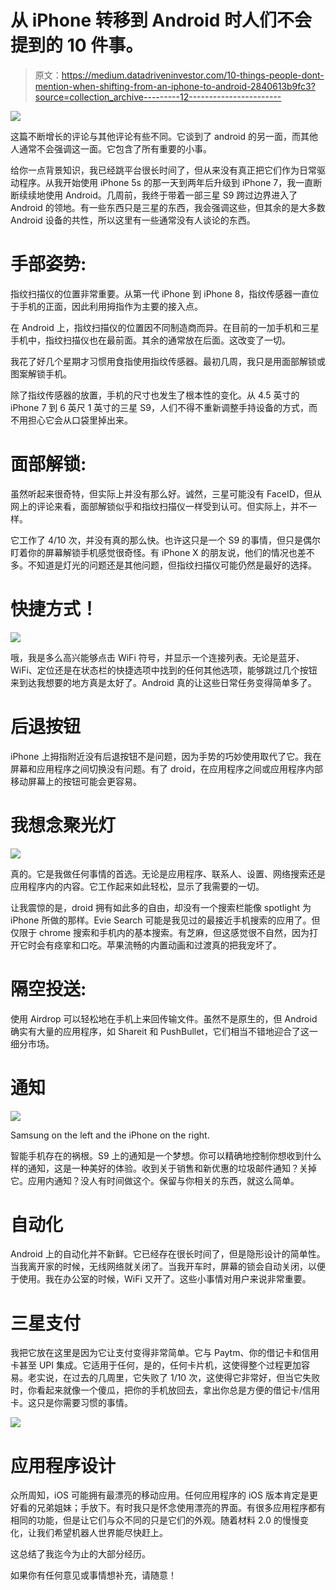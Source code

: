 # 从 iPhone 转移到 Android 时人们不会提到的 10 件事。

> 原文：<https://medium.datadriveninvestor.com/10-things-people-dont-mention-when-shifting-from-an-iphone-to-android-2840613b9fc3?source=collection_archive---------12----------------------->

![](img/3fa61d67a7ed99e93e69b9b0621bcddd.png)

这篇不断增长的评论与其他评论有些不同。它谈到了 android 的另一面，而其他人通常不会强调这一面。它包含了所有重要的小事。

给你一点背景知识，我已经跳平台很长时间了，但从来没有真正把它们作为日常驱动程序。从我开始使用 iPhone 5s 的那一天到两年后升级到 iPhone 7，我一直断断续续地使用 Android。几周前，我终于带着一部三星 S9 跨过边界进入了 Android 的领地。有一些东西只是三星的东西，我会强调这些，但其余的是大多数 Android 设备的共性，所以这里有一些通常没有人谈论的东西。

# 手部姿势:

指纹扫描仪的位置非常重要。从第一代 iPhone 到 iPhone 8，指纹传感器一直位于手机的正面，因此利用拇指作为主要的接入点。

在 Android 上，指纹扫描仪的位置因不同制造商而异。在目前的一加手机和三星手机中，指纹扫描仪也在最前面。其余的通常放在后面。这改变了一切。

我花了好几个星期才习惯用食指使用指纹传感器。最初几周，我只是用面部解锁或图案解锁手机。

除了指纹传感器的放置，手机的尺寸也发生了根本性的变化。从 4.5 英寸的 iPhone 7 到 6 英尺 1 英寸的三星 S9，人们不得不重新调整手持设备的方式，而不用担心它会从口袋里掉出来。

# 面部解锁:

虽然听起来很奇特，但实际上并没有那么好。诚然，三星可能没有 FaceID，但从网上的评论来看，面部解锁似乎和指纹扫描仪一样受到认可。但实际上，并不一样。

它工作了 4/10 次，并没有真的那么快。也许这只是一个 S9 的事情，但只是偶尔盯着你的屏幕解锁手机感觉很奇怪。有 iPhone X 的朋友说，他们的情况也差不多。不知道是灯光的问题还是其他问题，但指纹扫描仪可能仍然是最好的选择。

# 快捷方式！

![](img/612b867f806e711075a46e5bdcdd55d6.png)

哦，我是多么高兴能够点击 WiFi 符号，并显示一个连接列表。无论是蓝牙、WiFi、定位还是在状态栏的快捷选项中找到的任何其他选项，能够跳过几个按钮来到达我想要的地方真是太好了。Android 真的让这些日常任务变得简单多了。

# 后退按钮

iPhone 上拇指附近没有后退按钮不是问题，因为手势的巧妙使用取代了它。我在屏幕和应用程序之间切换没有问题。有了 droid，在应用程序之间或应用程序内部移动屏幕上的按钮可能会更容易。

# 我想念聚光灯

![](img/0b2c71abf2ca725ab74f70cd7da571b6.png)

真的。它是我做任何事情的首选。无论是应用程序、联系人、设置、网络搜索还是应用程序内的内容。它工作起来如此轻松，显示了我需要的一切。

让我震惊的是，droid 拥有如此多的自由，却没有一个搜索栏能像 spotlight 为 iPhone 所做的那样。Evie Search 可能是我见过的最接近手机搜索的应用了。但仅限于 chrome 搜索和手机内的基本搜索。有芝麻，但这感觉很不自然，因为打开它时会有痉挛和口吃。苹果流畅的内置动画和过渡真的把我宠坏了。

# 隔空投送:

使用 Airdrop 可以轻松地在手机上来回传输文件。虽然不是原生的，但 Android 确实有大量的应用程序，如 Shareit 和 PushBullet，它们相当不错地迎合了这一细分市场。

# 通知

![](img/6060f4657570dad8d058c3b640c70f32.png)

Samsung on the left and the iPhone on the right.

智能手机存在的祸根。S9 上的通知是一个梦想。你可以精确地控制你想收到什么样的通知，这是一种美好的体验。收到关于销售和新优惠的垃圾邮件通知？关掉它。应用内通知？没人有时间做这个。保留与你相关的东西，就这么简单。

# 自动化

Android 上的自动化并不新鲜。它已经存在很长时间了，但是隐形设计的简单性。当我离开家的时候，无线网络就关闭了。当我开车时，屏幕的锁会自动关闭，以便于使用。我在办公室的时候，WiFi 又开了。这些小事情对用户来说非常重要。

# 三星支付

我把它放在这里是因为它让支付变得非常简单。它与 Paytm、你的借记卡和信用卡甚至 UPI 集成。它适用于任何，是的，任何卡片机，这使得整个过程更加容易。老实说，在过去的几周里，它失败了 1/10 次，这使得它非常好，但当它失败时，你看起来就像一个傻瓜，把你的手机放回去，拿出你总是方便的借记卡/信用卡。这只是你需要习惯的事情。

![](img/53c1957e5de37b89d2ca9b4e42f14296.png)

# 应用程序设计

众所周知，iOS 可能拥有最漂亮的移动应用。任何应用程序的 iOS 版本肯定是更好看的兄弟姐妹；手放下。有时我只是怀念使用漂亮的界面。有很多应用程序都有相同的功能，但是让它们与众不同的只是它们的外观。随着材料 2.0 的慢慢变化，让我们希望机器人世界能尽快赶上。

这总结了我迄今为止的大部分经历。

如果你有任何意见或事情想补充，请随意！